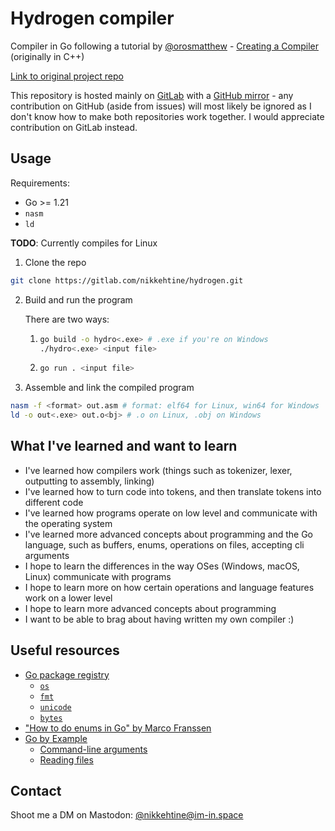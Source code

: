 # Hydrogen compiler

Compiler in Go following a tutorial by [@orosmatthew](https://github.com/orosmatthew) - [Creating a Compiler](https://www.youtube.com/playlist?list=PLUDlas_Zy_qC7c5tCgTMYq2idyyT241qs) (originally in C++)

[Link to original project repo](https://github.com/orosmatthew/hydrogen-cpp)

This repository is hosted mainly on [GitLab](https://gitlab.com/nikkehtine/hydrogen) with a [GitHub mirror](https://github.com/nikkehtine/hydrogen) - any contribution on GitHub (aside from issues) will most likely be ignored as I don't know how to make both repositories work together. I would appreciate contribution on GitLab instead.

## Usage

Requirements:

- Go >= 1.21
- `nasm`
- `ld`

**TODO**: Currently compiles for Linux

1. Clone the repo

```bash
git clone https://gitlab.com/nikkehtine/hydrogen.git
```

2. Build and run the program

   There are two ways:

   1. ```bash
      go build -o hydro<.exe> # .exe if you're on Windows
      ./hydro<.exe> <input file>
      ```

   2. ```bash
      go run . <input file>
      ```

3. Assemble and link the compiled program

```bash
nasm -f <format> out.asm # format: elf64 for Linux, win64 for Windows
ld -o out<.exe> out.o<bj> # .o on Linux, .obj on Windows
```

## What I've learned and want to learn

- I've learned how compilers work (things such as tokenizer, lexer, outputting to assembly, linking)
- I've learned how to turn code into tokens, and then translate tokens into different code
- I've learned how programs operate on low level and communicate with the operating system
- I've learned more advanced concepts about programming and the Go language, such as buffers, enums, operations on files, accepting cli arguments
- I hope to learn the differences in the way OSes (Windows, macOS, Linux) communicate with programs
- I hope to learn more on how certain operations and language features work on a lower level
- I hope to learn more advanced concepts about programming
- I want to be able to brag about having written my own compiler :)

## Useful resources

- [Go package registry](https://pkg.go.dev)
  - [`os`](https://pkg.go.dev/os)
  - [`fmt`](https://pkg.go.dev/fmt)
  - [`unicode`](https://pkg.go.dev/unicode)
  - [`bytes`](https://pkg.go.dev/bytes)
- ["How to do enums in Go" by Marco Franssen](https://marcofranssen.nl/how-to-do-enums-in-go)
- [Go by Example](https://gobyexample.com)
  - [Command-line arguments](https://gobyexample.com/command-line-arguments)
  - [Reading files](https://gobyexample.com/reading-files)

## Contact

Shoot me a DM on Mastodon: [@nikkehtine@im-in.space](https://im-in.space/@nikkehtine)
